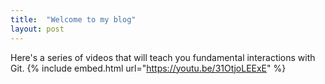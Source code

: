 ```yaml
---
title:  "Welcome to my blog"
layout: post
---
```


Here's a series of videos that will teach you fundamental interactions with Git.
{% include embed.html url="https://youtu.be/31OtjoLEExE" %}